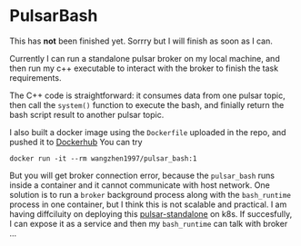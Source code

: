 # PulsarBash
This has **not** been finished yet. Sorrry but I will finish as soon as I can.

Currently I can run a standalone pulsar broker on my local machine, and then run my c++ executable to interact with the broker to finish the task requirements.

The C++ code is straightforward: it consumes data from one pulsar topic, then call the `system()` function to execute the bash, and finially return the bash script result to another pulsar topic. 

I also built a docker image using the `Dockerfile` uploaded in the repo, and pushed it to [Dockerhub](https://hub.docker.com/r/wangzhen1997/pulsar_bash)  You can try 

`docker run -it --rm wangzhen1997/pulsar_bash:1` 

But you will get broker connection error, because the `pulsar_bash` runs inside a container and it cannot communicate with host network. One solution is to run a `broker` background process along with the `bash_runtime` process in one container, but I think this is not scalable and practical. I am having diffciluity on deploying this [pulsar-standalone](https://hub.docker.com/r/apachepulsar/pulsar-standalone) on k8s. If succesfully, I can expose it as a service and then my `bash_runtime` can talk with broker ...
